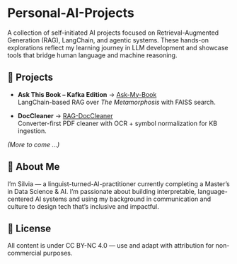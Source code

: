# Personal-AI-Projects 

A collection of self-initiated AI projects focused on Retrieval-Augmented Generation (RAG), LangChain, and agentic systems. These hands-on explorations reflect my learning journey in LLM development and showcase tools that bridge human language and machine reasoning. 

## 📂 Projects

- **Ask This Book – Kafka Edition** → [Ask-My-Book](./Ask-My-Book)  
  LangChain-based RAG over *The Metamorphosis* with FAISS search.

- **DocCleaner** → [RAG-DocCleaner](./RAG-DocCleaner)  
  Converter-first PDF cleaner with OCR + symbol normalization for KB ingestion.
  
*(More to come ...)*

## 🚀 About Me 
I’m Silvia — a linguist-turned-AI-practitioner currently completing a Master’s in Data Science & AI. I’m passionate about building interpretable, language-centered AI systems and using my background in communication and culture to design tech that’s inclusive and impactful.

## 📜 License 
All content is under CC BY-NC 4.0 — use and adapt with attribution for non-commercial purposes.
